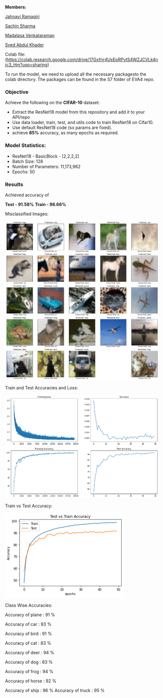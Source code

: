 **Members:**

[Jahnavi Ramagiri](https://canvas.instructure.com/courses/1804302/users/25685093)

[Sachin Sharma](https://canvas.instructure.com/courses/1804302/users/23724529)

[Madalasa Venkataraman](https://canvas.instructure.com/courses/1804302/users/25685106)

[Syed Abdul Khader](https://canvas.instructure.com/courses/1804302/users/25685109)

Colab file:(https://colab.research.google.com/drive/17Gxfnr4UxEpRPvtS4WZJCVLk4njc3_Hm?usp=sharing)

To run the model, we need to upload all the necessary packagesto the colab directory. The packages can be found in the S7 folder of EVA4 repo.


### **Objective**

Achieve the following on the **CIFAR-10** dataset:

- Extract the ResNet18 model from this repository and add it to your API/repo
- Use data loader, train, test, and utils code to train ResNet18 on Cifar10.
- Use default ResNet18 code (so params are fixed).
- achieve **85%** accuracy, as many epochs as required.

### **Model Statistics:**

- ResNet18 - BasicBlock - [2,2,2,2]
- Batch Size: 128
- Number of Parameters: 11,173,962
- Epochs: 50

### **Results**

Achieved accuracy of

**Test - 91.58%**
**Train - 96.66%**

Misclassified Images:

![MissClassifiedImages.png](https://github.com/vmadalasa/EVAConsolidated/blob/master/EVA8/Images/MissClassify.png)

Train and Test Accuracies and Loss:

![Test-Train Accuracy and Loss.png](https://github.com/vmadalasa/EVAConsolidated/blob/master/EVA8/Images/LossandAcc.png)

Train vs Test Accuracy:

![Test-vs-Train Accuracy.png](https://github.com/vmadalasa/EVAConsolidated/blob/master/EVA8/Images/TestvTrainAcc.png)

Class Wise Accuracies:

Accuracy of plane : 91 %

Accuracy of   car : 93 %

Accuracy of  bird : 91 %

Accuracy of   cat : 83 %

Accuracy of  deer : 94 %

Accuracy of   dog : 83 %

Accuracy of  frog : 94 %

Accuracy of horse : 92 %

Accuracy of  ship : 96 %
Accuracy of truck : 95 %
